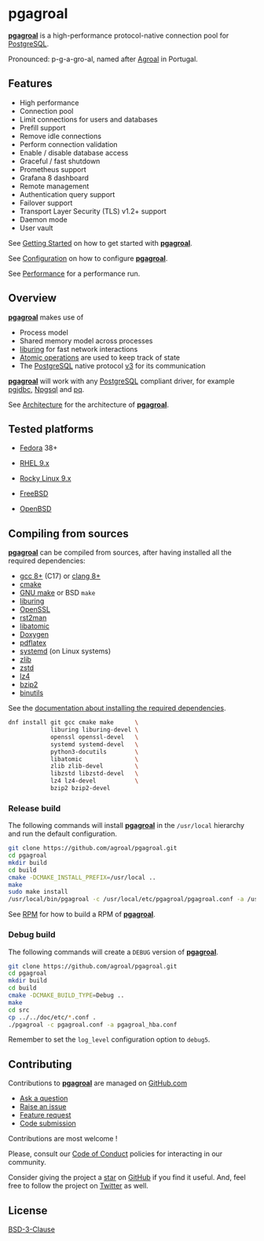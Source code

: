 # pgagroal

[**pgagroal**](https://github.com/agroal/pgagroal) is a high-performance protocol-native connection pool for [PostgreSQL](https://www.postgresql.org).

Pronounced: p-g-a-gro-al, named after [A](https://www.visitportugal.com/en/content/praia-fluvial-do-agroal)[gro](https://www.google.com/maps/place/Agroal,+Portugal/@39.6775431,-8.4486056,14z/)[al](https://www.infatima.pt/en/nearby/sun-sea/fluvial-beaches/agroal/) in Portugal.

## Features

* High performance
* Connection pool
* Limit connections for users and databases
* Prefill support
* Remove idle connections
* Perform connection validation
* Enable / disable database access
* Graceful / fast shutdown
* Prometheus support
* Grafana 8 dashboard
* Remote management
* Authentication query support
* Failover support
* Transport Layer Security (TLS) v1.2+ support
* Daemon mode
* User vault

See [Getting Started](./doc/GETTING_STARTED.md) on how to get started with [**pgagroal**](https://github.com/agroal/pgagroal).

See [Configuration](./doc/CONFIGURATION.md) on how to configure [**pgagroal**](https://github.com/agroal/pgagroal).

See [Performance](./doc/PERFORMANCE.md) for a performance run.

## Overview

[**pgagroal**](https://github.com/agroal/pgagroal) makes use of

* Process model
* Shared memory model across processes
* [liburing](https://github.com/axboe/liburing) for fast network interactions
* [Atomic operations](https://en.cppreference.com/w/c/atomic) are used to keep track of state
* The [PostgreSQL](https://www.postgresql.org) native protocol
  [v3](https://www.postgresql.org/docs/11/protocol-message-formats.html) for its communication

[**pgagroal**](https://github.com/agroal/pgagroal) will work with any [PostgreSQL](https://www.postgresql.org) compliant driver, for example
[pgjdbc](https://jdbc.postgresql.org/), [Npgsql](https://www.npgsql.org/) and [pq](https://github.com/lib/pq).

See [Architecture](./doc/ARCHITECTURE.md) for the architecture of [**pgagroal**](https://github.com/agroal/pgagroal).

## Tested platforms

* [Fedora](https://getfedora.org/) 38+
* [RHEL 9.x](https://docs.redhat.com/en/documentation/red_hat_enterprise_linux/9)
* [Rocky Linux 9.x](https://rockylinux.org/)

* [FreeBSD](https://www.freebsd.org/)
* [OpenBSD](http://www.openbsd.org/)


## Compiling from sources

[**pgagroal**](https://github.com/agroal/pgagroal) can be compiled from sources,
after having installed all the required dependencies:

* [gcc 8+](https://gcc.gnu.org) (C17) or [clang 8+](https://clang.llvm.org/)
* [cmake](https://cmake.org)
* [GNU make](https://www.gnu.org/software/make/) or BSD `make`
* [liburing](https://github.com/axboe/liburing)
* [OpenSSL](http://www.openssl.org/)
* [rst2man](https://docutils.sourceforge.io/)
* [libatomic](https://gcc.gnu.org/wiki/Atomic)
* [Doxygen](https://doxygen.nl/index.html)
* [pdflatex](https://tug.org/texlive/)
* [systemd](https://www.freedesktop.org/wiki/Software/systemd/) (on Linux systems)
* [zlib](https://zlib.net)
* [zstd](http://www.zstd.net)
* [lz4](https://lz4.github.io/lz4/)
* [bzip2](http://sourceware.org/bzip2/)
* [binutils](https://www.gnu.org/software/binutils/)


See the [documentation about installing the required dependencies](doc/DISTRIBUTIONS.md).
```sh
dnf install git gcc cmake make      \
            liburing liburing-devel \
            openssl openssl-devel   \
            systemd systemd-devel   \
            python3-docutils        \
            libatomic               \
            zlib zlib-devel         \
            libzstd libzstd-devel   \
            lz4 lz4-devel           \
            bzip2 bzip2-devel
```


### Release build

The following commands will install [**pgagroal**](https://github.com/agroal/pgagroal) in the `/usr/local` hierarchy
and run the default configuration.

```sh
git clone https://github.com/agroal/pgagroal.git
cd pgagroal
mkdir build
cd build
cmake -DCMAKE_INSTALL_PREFIX=/usr/local ..
make
sudo make install
/usr/local/bin/pgagroal -c /usr/local/etc/pgagroal/pgagroal.conf -a /usr/local/etc/pgagroal/pgagroal_hba.conf
```

See [RPM](./doc/RPM.md) for how to build a RPM of [**pgagroal**](https://github.com/agroal/pgagroal).

### Debug build

The following commands will create a `DEBUG` version of [**pgagroal**](https://github.com/agroal/pgagroal).

```sh
git clone https://github.com/agroal/pgagroal.git
cd pgagroal
mkdir build
cd build
cmake -DCMAKE_BUILD_TYPE=Debug ..
make
cd src
cp ../../doc/etc/*.conf .
./pgagroal -c pgagroal.conf -a pgagroal_hba.conf
```

Remember to set the `log_level` configuration option to `debug5`.

## Contributing

Contributions to [**pgagroal**](https://github.com/agroal/pgagroal) are managed on [GitHub.com](https://github.com/agroal/pgagroal/)

* [Ask a question](https://github.com/agroal/pgagroal/discussions)
* [Raise an issue](https://github.com/agroal/pgagroal/issues)
* [Feature request](https://github.com/agroal/pgagroal/issues)
* [Code submission](https://github.com/agroal/pgagroal/pulls)

Contributions are most welcome !

Please, consult our [Code of Conduct](./CODE_OF_CONDUCT.md) policies for interacting in our
community.

Consider giving the project a [star](https://github.com/agroal/pgagroal/stargazers) on
[GitHub](https://github.com/agroal/pgagroal/) if you find it useful. And, feel free to follow
the project on [Twitter](https://twitter.com/pgagroal/) as well.

## License

[BSD-3-Clause](https://opensource.org/licenses/BSD-3-Clause)

